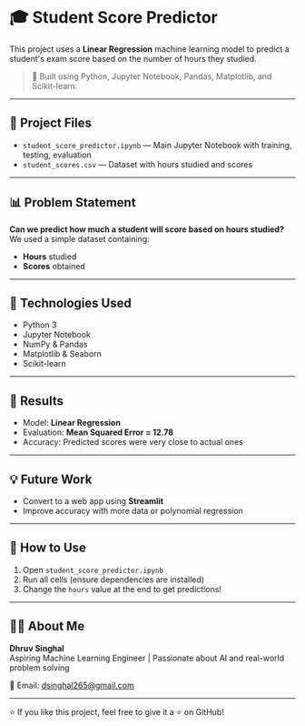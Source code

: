 # 🎓 Student Score Predictor
This project uses a **Linear Regression** machine learning model to predict a student's exam score based on the number of hours they studied.
> 📘 Built using Python, Jupyter Notebook, Pandas, Matplotlib, and Scikit-learn.
---
## 📂 Project Files

- `student_score_predictor.ipynb` — Main Jupyter Notebook with training, testing, evaluation
- `student_scores.csv` — Dataset with hours studied and scores
---
## 📊 Problem Statement

**Can we predict how much a student will score based on hours studied?**
We used a simple dataset containing:
- **Hours** studied
- **Scores** obtained
---
## 🧠 Technologies Used
- Python 3
- Jupyter Notebook
- NumPy & Pandas
- Matplotlib & Seaborn
- Scikit-learn
---

## 🚀 Results

- Model: **Linear Regression**
- Evaluation: **Mean Squared Error = 12.78**
- Accuracy: Predicted scores were very close to actual ones
---

## 💡 Future Work

- Convert to a web app using **Streamlit**
- Improve accuracy with more data or polynomial regression

---

## 📌 How to Use

1. Open `student_score_predictor.ipynb`
2. Run all cells (ensure dependencies are installed)
3. Change the `hours` value at the end to get predictions!

---

## 🙋‍♂️ About Me

**Dhruv Singhal**  
Aspiring Machine Learning Engineer | Passionate about AI and real-world problem solving  

📧 Email: dsinghal265@gmail.com  

---

⭐ If you like this project, feel free to give it a ⭐ on GitHub!
